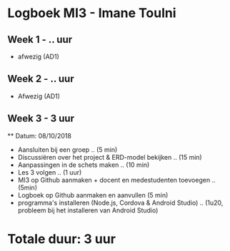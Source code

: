 # Logboek MI3 - Imane Toulni 
## Week 1 -  .. uur
* afwezig (AD1)

## Week 2 - .. uur
* Afwezig (AD1)

## Week 3 - 3 uur
** Datum: 08/10/2018 
* Aansluiten bij een groep .. (5 min)
* Discussiëren over het project & ERD-model bekijken .. (15 min)
* Aanpassingen in de schets maken .. (10 min)
* Les 3 volgen .. (1 uur)
* MI3 op Github aanmaken + docent en medestudenten toevoegen .. (5min)
* Logboek op Github aanmaken en aanvullen (5 min)
* programma's installeren (Node.js, Cordova & Android Studio) .. (1u20, probleem bij het installeren van Android Studio)


# Totale duur: 3 uur
